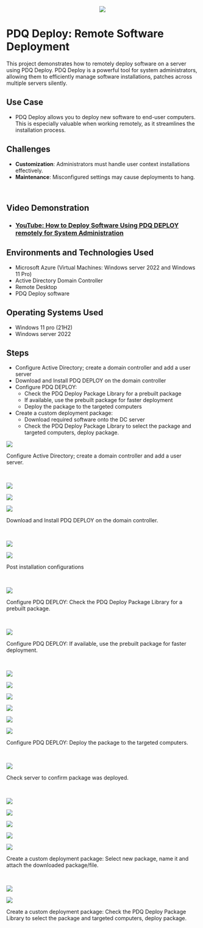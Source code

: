 <p align="center">
<img src="https://i.imgur.com/XXlcupg.png"/>
</p>

<h1>PDQ Deploy: Remote Software Deployment</h1>
This project demonstrates how to remotely deploy software on a server using PDQ Deploy. PDQ Deploy is a powerful tool for system administrators, allowing them to efficiently manage software installations, patches across multiple servers silently.

## Use Case
- PDQ Deploy allows you to deploy new software to end-user computers. This is especially valuable when working remotely, as it streamlines the installation process.

## Challenges
- **Customization**: Administrators must handle user context installations effectively.
- **Maintenance**: Misconfigured settings may cause deployments to hang.

<br />


<h2>Video Demonstration</h2>

- ### [YouTube: How to Deploy Software Using PDQ DEPLOY remotely for System Administration](https://youtu.be/D1k_7bngO-M)

<h2>Environments and Technologies Used</h2>

- Microsoft Azure (Virtual Machines: Windows server 2022 and Windows 11 Pro)
- Active Directory Domain Controller
- Remote Desktop
- PDQ Deploy software

<h2>Operating Systems Used </h2>

- Windows 11 pro</b> (21H2)
- Windows server 2022

<h2>Steps</h2>

- Configure Active Directory; create a domain controller and add a user server
- Download and Install PDQ DEPLOY on the domain controller
- Configure PDQ DEPLOY:
  - Check the PDQ Deploy Package Library for a prebuilt package
  - If available, use the prebuilt package for faster deployment
  - Deploy the package to the targeted computers
- Create a custom deployment package:
  - Download required software onto the DC server
  - Check the PDQ Deploy Package Library to select the package and targeted computers, deploy package.


<p>
<img src="https://i.imgur.com/xsfPkqO.png"/>
</p>
<p>
Configure Active Directory; create a domain controller and add a user server.
</p>
<br />

<p>
<img src="https://i.imgur.com/uJXsTqj.png"/>
</p>
<p>
<img src="https://i.imgur.com/yJdWmbW.png"/>
</p>
<p>
<img src="https://i.imgur.com/m68e9Tu.png"/>
</p>
<p>
Download and Install PDQ DEPLOY on the domain controller.
</p>
<br />

<p>
<img src="https://i.imgur.com/zFJYsQO.png"/>
</p>
<p>
<img src="https://i.imgur.com/2INgZMp.png"/>
</p>
<p>
Post installation configurations 
</p>
<br />

<p>
<img src="https://i.imgur.com/bGAxZtD.png"/>
</p>
<p>
Configure PDQ DEPLOY: Check the PDQ Deploy Package Library for a prebuilt package.
</p>
<br />

<p>
<img src="https://i.imgur.com/1D5w6zm.png"/>
</p>
<p>
Configure PDQ DEPLOY: If available, use the prebuilt package for faster deployment.
</p>
<br />

<p>
<img src="https://i.imgur.com/MJszN2o.png"/>
</p>
<p>
<img src="https://i.imgur.com/7x2jshW.png"/>
</p>
<p>
<img src="https://i.imgur.com/qF7V3Xv.png"/>
</p>
<p>
<img src="https://i.imgur.com/EHf1172.png"/>
</p>
<p>
<img src="https://i.imgur.com/aLOTvN2.png"/>
</p>
<p>
<img src="https://i.imgur.com/qbmOLpK.png"/>
</p>
<p>
Configure PDQ DEPLOY: Deploy the package to the targeted computers.
</p>
<br />
<p>
<img src="https://i.imgur.com/sHlWhph.png"/>
</p>
<p>
Check server to confirm package was deployed.
</p>
<br />

<p>
<img src="https://i.imgur.com/zHBRICg.png"/>
</p>
<p>
<img src="https://i.imgur.com/6ocKIuE.png"/>
</p>
<p>
<img src="https://i.imgur.com/ZfLEVQV.png"/>
</p>
<p>
<img src="https://i.imgur.com/D4yla30.png"/>
</p>
<p>
<img src="https://i.imgur.com/MvYIxd8.png"/>
</p>

<p>
Create a custom deployment package: Select new package, name it and attach the downloaded package/file.
</p>
<br />

<p>
<img src="https://i.imgur.com/8b0iYTd.png"/>
</p>
<p>
<img src="https://i.imgur.com/SywTadY.png"/>
</p>
<p>
Create a custom deployment package: Check the PDQ Deploy Package Library to select the package and targeted computers, deploy package.
</p>
<br />

